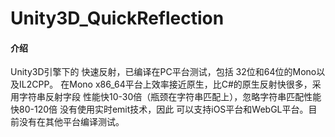 # Unity3D_QuickReflection

#### 介绍
Unity3D引擎下的 快速反射，已编译在PC平台测试，包括 32位和64位的Mono以及IL2CPP。
在Mono x86_64平台上效率接近原生，比C#的原生反射快很多，采用字符串反射字段 性能快10-30倍（瓶颈在字符串匹配上），忽略字符串匹配性能快80-120倍
没有使用实时emit技术，因此 可以支持iOS平台和WebGL平台。目前没有在其他平台编译测试。


